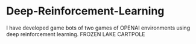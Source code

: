 # Deep-Reinforcement-Learning
I have developed game bots of two games of OPENAI environments using deep reinforcement learning.
FROZEN LAKE
CARTPOLE
